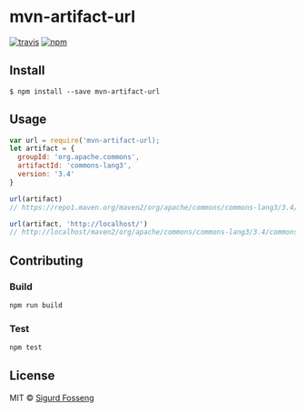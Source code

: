 # mvn-artifact-url
[![travis][travis-image]][travis-url]
[![npm][npm-image]][npm-url]

[travis-image]: https://img.shields.io/travis/laat/mvn-dl.svg?style=flat
[travis-url]: https://travis-ci.org/laat/mvn-dl
[npm-image]: https://img.shields.io/npm/v/mvn-artifact-url.svg?style=flat
[npm-url]: https://npmjs.org/package/mvn-artifact-url

## Install

```
$ npm install --save mvn-artifact-url
```

## Usage

```js
var url = require('mvn-artifact-url);
let artifact = {
  groupId: 'org.apache.commons',
  artifactId: 'commons-lang3',
  version: '3.4'
}

url(artifact)
// https://repo1.maven.org/maven2/org/apache/commons/commons-lang3/3.4/commons-lang3-3.4.jar

url(artifact, 'http://localhost/')
// http://localhost/maven2/org/apache/commons/commons-lang3/3.4/commons-lang3-3.4.jar
```

## Contributing

### Build

```js
npm run build
```

### Test

```js
npm test
```

## License

MIT © [Sigurd Fosseng](http://github.com/laat)
